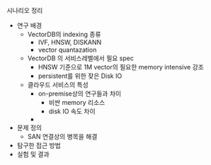 
시나리오 정리

- 연구 배경
	- VectorDB의 indexing 종류
		- IVF, HNSW, DISKANN
		- vector quantazation
	- VectorDB 의 서비스레벨에서 필요 spec
		- HNSW 기준으로 1M vector의 필요한 memory intensive 강조
		- persistent를 위한 잦은 Disk IO
	- 클라우드 서비스의 특성
		- on-premise상의 연구들과 차이
			- 비싼 memory 리소스
			- disk IO 속도 차이
		- 
- 문제 정의 
	- SAN 연결상의 병목을 해결
- 탐구한 접근 방법
- 실험 및 결과


